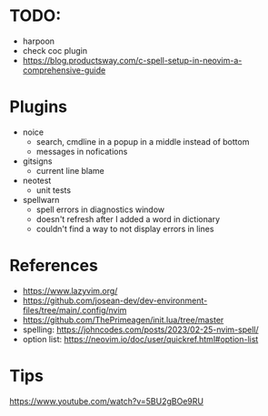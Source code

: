 # TODO:

- harpoon
- check coc plugin
- https://blog.productsway.com/c-spell-setup-in-neovim-a-comprehensive-guide

# Plugins

- noice
  - search, cmdline in a popup in a middle instead of bottom
  - messages in nofications
- gitsigns
  - current line blame
- neotest
  - unit tests
- spellwarn
  - spell errors in diagnostics window
  * doesn't refresh after I added a word in dictionary
  * couldn't find a way to not display errors in lines

# References

- https://www.lazyvim.org/
- https://github.com/josean-dev/dev-environment-files/tree/main/.config/nvim
- https://github.com/ThePrimeagen/init.lua/tree/master
- spelling: https://johncodes.com/posts/2023/02-25-nvim-spell/
- option list: https://neovim.io/doc/user/quickref.html#option-list

# Tips

https://www.youtube.com/watch?v=5BU2gBOe9RU
